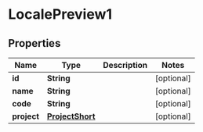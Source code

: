 

# LocalePreview1

## Properties

Name | Type | Description | Notes
------------ | ------------- | ------------- | -------------
**id** | **String** |  |  [optional]
**name** | **String** |  |  [optional]
**code** | **String** |  |  [optional]
**project** | [**ProjectShort**](ProjectShort.md) |  |  [optional]



